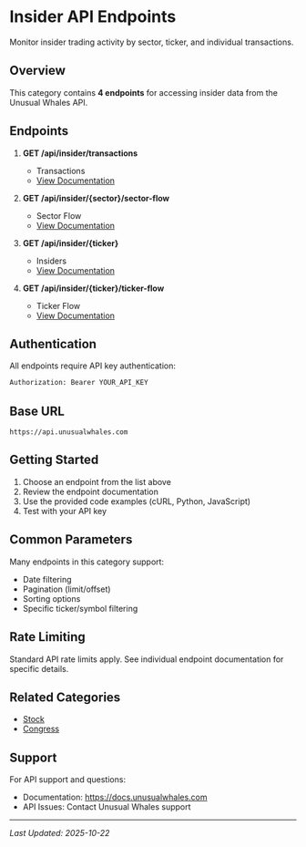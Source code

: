 # Insider API Endpoints

Monitor insider trading activity by sector, ticker, and individual transactions.

## Overview

This category contains **4 endpoints** for accessing insider data from the Unusual Whales API.

## Endpoints

1. **GET /api/insider/transactions**
   - Transactions
   - [View Documentation](./transactions.md)

2. **GET /api/insider/{sector}/sector-flow**
   - Sector Flow
   - [View Documentation](./sector-flow.md)

3. **GET /api/insider/{ticker}**
   - Insiders
   - [View Documentation](./ticker-flow.md)

4. **GET /api/insider/{ticker}/ticker-flow**
   - Ticker Flow
   - [View Documentation](./ticker-flow.md)


## Authentication

All endpoints require API key authentication:

```bash
Authorization: Bearer YOUR_API_KEY
```

## Base URL

```
https://api.unusualwhales.com
```

## Getting Started

1. Choose an endpoint from the list above
2. Review the endpoint documentation
3. Use the provided code examples (cURL, Python, JavaScript)
4. Test with your API key

## Common Parameters

Many endpoints in this category support:
- Date filtering
- Pagination (limit/offset)
- Sorting options
- Specific ticker/symbol filtering

## Rate Limiting

Standard API rate limits apply. See individual endpoint documentation for specific details.

## Related Categories

- [Stock](../stock/README.md)
- [Congress](../congress/README.md)

## Support

For API support and questions:
- Documentation: https://docs.unusualwhales.com
- API Issues: Contact Unusual Whales support

---

*Last Updated: 2025-10-22*
